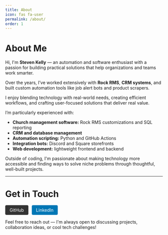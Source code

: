 ```yaml
---
title: About
icon: fas fa-user
permalink: /about/
order: 1
---
```


# About Me

Hi, I'm **Steven Kelly** — an automation and software enthusiast with a passion for building practical solutions that help organizations and teams work smarter.

Over the years, I’ve worked extensively with **Rock RMS**, **CRM systems**, and built custom automation tools like job alert bots and product scrapers.

I enjoy blending technology with real-world needs, creating efficient workflows, and crafting user-focused solutions that deliver real value.

I’m particularly experienced with:
- **Church management software:** Rock RMS customizations and SQL reporting
- **CRM and database management**
- **Automation scripting:** Python and GitHub Actions
- **Integration bots:** Discord and Square storefronts
- **Web development:** lightweight frontend and backend

Outside of coding, I'm passionate about making technology more accessible and finding ways to solve niche problems through thoughtful, well-built projects.

---

# Get in Touch

<p>
  <a href="https://github.com/skellyren" target="_blank" style="display: inline-block; background-color: #333; color: white; padding: 0.5em 1em; margin-right: 0.5em; border-radius: 4px; text-decoration: none;">
    <i class="fab fa-github"></i> GitHub
  </a>
  <a href="https://www.linkedin.com/in/steven-k-54326a119/" target="_blank" style="display: inline-block; background-color: #0077b5; color: white; padding: 0.5em 1em; border-radius: 4px; text-decoration: none;">
    <i class="fab fa-linkedin"></i> LinkedIn
  </a>
</p>

Feel free to reach out — I'm always open to discussing projects, collaboration ideas, or cool tech challenges!

<!-- Cloudflare Web Analytics --><script defer src='https://static.cloudflareinsights.com/beacon.min.js' data-cf-beacon='{"token": "d9379ee741c54ed78d6f0ef8275dcd81"}'></script><!-- End Cloudflare Web Analytics -->
